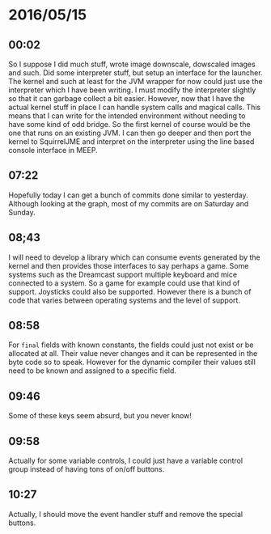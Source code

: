 # 2016/05/15

## 00:02

So I suppose I did much stuff, wrote image downscale, dowscaled images and
such. Did some interpreter stuff, but setup an interface for the launcher.
The kernel and such at least for the JVM wrapper for now could just use the
interpreter which I have been writing. I must modify the interpreter slightly
so that it can garbage collect a bit easier. However, now that I have the
actual kernel stuff in place I can handle system calls and magical calls. This
means that I can write for the intended environment without needing to have
some kind of odd bridge. So the first kernel of course would be the one that
runs on an existing JVM. I can then go deeper and then port the kernel to
SquirrelJME and interpret on the interpreter using the line based console
interface in MEEP.

## 07:22

Hopefully today I can get a bunch of commits done similar to yesterday.
Although looking at the graph, most of my commits are on Saturday and Sunday.

## 08;43

I will need to develop a library which can consume events generated by the
kernel and then provides those interfaces to say perhaps a game. Some systems
such as the Dreamcast support multiple keyboard and mice connected to a system.
So a game for example could use that kind of support. Joysticks could also be
supported. However there is a bunch of code that varies between operating
systems and the level of support.

## 08:58

For `final` fields with known constants, the fields could just not exist or
be allocated at all. Their value never changes and it can be represented in
the byte code so to speak. However for the dynamic compiler their values
still need to be known and assigned to a specific field.

## 09:46

Some of these keys seem absurd, but you never know!

## 09:58

Actually for some variable controls, I could just have a variable control
group instead of having tons of on/off buttons.

## 10:27

Actually, I should move the event handler stuff and remove the special buttons.

